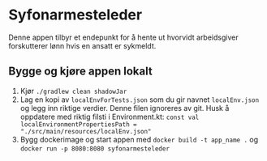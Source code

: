 # Syfonarmesteleder
Denne appen tilbyr et endepunkt for å hente ut hvorvidt arbeidsgiver forskutterer lønn hvis en ansatt er sykmeldt. 

## Bygge og kjøre appen lokalt
1. Kjør `./gradlew clean shadowJar`
2. Lag en kopi av `localEnvForTests.json` som du gir navnet `localEnv.json` og legg inn riktige verdier. Denne filen ignoreres av git. 
   Husk å oppdatere med riktig filsti i Environment.kt: `const val localEnvironmentPropertiesPath = "./src/main/resources/localEnv.json"`
3. Bygg dockerimage og start appen med `docker build -t app_name .` og
`docker run -p 8080:8080 syfonarmesteleder`
